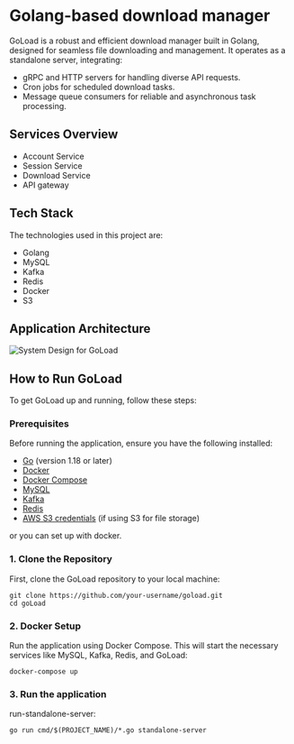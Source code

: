 # Golang-based download manager
GoLoad is a robust and efficient download manager built in Golang, designed for seamless file downloading and management. It operates as a standalone server, integrating:

- gRPC and HTTP servers for handling diverse API requests.
- Cron jobs for scheduled download tasks.
- Message queue consumers for reliable and asynchronous task processing.

## Services Overview

- Account Service
- Session Service
- Download Service
- API gateway

## Tech Stack

The technologies used in this project are:

- Golang
- MySQL
- Kafka
- Redis
- Docker
- S3

## Application Architecture

![System Design for GoLoad](./system_design.png)

## How to Run GoLoad

To get GoLoad up and running, follow these steps:

### Prerequisites

Before running the application, ensure you have the following installed:

- [Go](https://golang.org/dl/) (version 1.18 or later)
- [Docker](https://www.docker.com/get-started)
- [Docker Compose](https://docs.docker.com/compose/install/)
- [MySQL](https://www.mysql.com/)
- [Kafka](https://kafka.apache.org/)
- [Redis](https://redis.io/)
- [AWS S3 credentials](https://aws.amazon.com/s3/) (if using S3 for file storage)

or you can set up with docker.

### 1. Clone the Repository

First, clone the GoLoad repository to your local machine:
```
git clone https://github.com/your-username/goload.git
cd goLoad
```
### 2. Docker Setup
Run the application using Docker Compose. This will start the necessary services like MySQL, Kafka, Redis, and GoLoad:
```
docker-compose up
```
### 3. Run the application
run-standalone-server:
```
go run cmd/$(PROJECT_NAME)/*.go standalone-server
```

